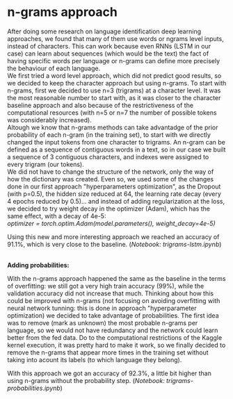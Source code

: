 # n-grams approach

After doing some research on language identification deep learning approaches, we found that many of them use words 
or ngrams level inputs, instead of characters. This can work because even RNNs (LSTM in our case) can learn about sequences 
(which would be the text) the fact of having specific words per language or n-grams can define more precisely the behaviour of
each language.<br>
We first tried a word level approach, which did not predict good results, so we decided to keep the character approach but
using n-grams. To start with n-grams, first we decided to 
use n=3 (trigrams) at a character level. It was the most reasonable number to start with, as it was closer to the character baseline approach and
also because of the restrictiveness of the computational resources (with n=5 or n=7 the number of possible tokens was
considerably increased).<br>
Altough we know that n-grams methods can take advantadge of the prior probability of each n-gram (in the training set), to start
with we directly changed the input tokens from one character to trigrams. An n-gram can be defined as a sequence of contiguous 
words in a text, so in our case we built a sequence of 3 contiguous characters, and indexes were assigned to every trigram
(our tokens).<br>
We did not have to change the structure of the network, only the way of how the dictionary was created. Even so, we used
some of the changes done in our first approach "hyperparameters optimization", as the Dropout (with p=0.5), the hidden size reduced at 64,
the learning rate decay (every 4 epochs reduced by 0.5)... and instead of adding regularization at the loss, 
we decided to try weight decay in the optimizer (Adam), which has the same effect, with a decay of 4e-5:<br>
*optimizer = torch.optim.Adam(model.parameters(), weight_decay=4e-5)<br>*

Using this new and more interesting approach we reached an accuracy of 91.1%, which is very close to the baseline. (*Notebook:
trigrams-lstm.ipynb*)<br><br>

**Adding probabilities:**<br>

With the n-grams approach happened the same as the baseline in the terms of overfitting: we still got a very high train 
accuracy (99%), while the validation accuracy did not increase that much. Thinking about how this could be improved
with n-grams (not focusing on avoiding overfitting with neural network tunning: this is done in approach "hyperparameter optimization)
we decided to take advantage of probabilities. The first idea was to remove (mark as unknown) the most probable n-grams per language,
so we would not have redundancy and the network could learn better from the fed data. Do to the computational restrictions of
the Kaggle kernel execution, it was pretty hard to make it work, so we finally decided to remove the n-grams that appear more
times in the training set without taking into acount its labels (to which language they belong).<br>

With this approach we got an accuracy of 92.3%, a little bit higher than using n-grams without the probability step. (*Notebook:
trigrams-probabilities.ipynb*)
